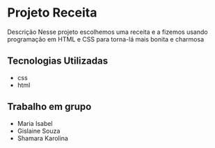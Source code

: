 # Projeto Receita
 Descrição Nesse projeto escolhemos uma receita e a fizemos usando programação em HTML e CSS para torna-lá mais bonita e charmosa

## Tecnologias Utilizadas
* css
* html
## Trabalho em grupo
* Maria Isabel
* Gislaine Souza
* Shamara Karolina

